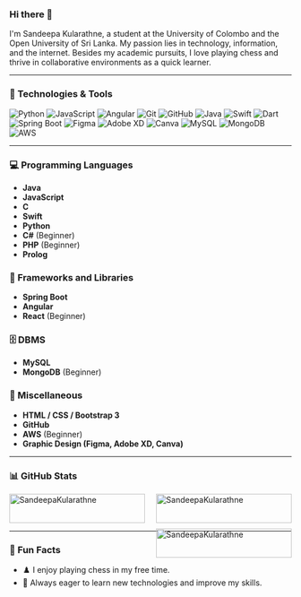 ### Hi there 👋

I'm Sandeepa Kularathne, a student at the University of Colombo and the Open University of Sri Lanka. My passion lies in technology, information, and the internet. Besides my academic pursuits, I love playing chess and thrive in collaborative environments as a quick learner.

---

### 🔧 Technologies & Tools

![Python](https://img.shields.io/badge/-Python-333333?style=flat&logo=python)
![JavaScript](https://img.shields.io/badge/-JavaScript-333333?style=flat&logo=javascript)
![Angular](https://img.shields.io/badge/-Angular-333333?style=flat&logo=angular)
![Git](https://img.shields.io/badge/-Git-333333?style=flat&logo=git)
![GitHub](https://img.shields.io/badge/-GitHub-333333?style=flat&logo=github)
![Java](https://img.shields.io/badge/-Java-333333?style=flat&logo=java)
![Swift](https://img.shields.io/badge/-Swift-333333?style=flat&logo=swift)
![Dart](https://img.shields.io/badge/-Dart-333333?style=flat&logo=dart)
![Spring Boot](https://img.shields.io/badge/-Spring%20Boot-333333?style=flat&logo=spring)
![Figma](https://img.shields.io/badge/-Figma-333333?style=flat&logo=figma)
![Adobe XD](https://img.shields.io/badge/-Adobe%20XD-333333?style=flat&logo=adobexd)
![Canva](https://img.shields.io/badge/-Canva-333333?style=flat&logo=canva)
![MySQL](https://img.shields.io/badge/-MySQL-333333?style=flat&logo=mysql)
![MongoDB](https://img.shields.io/badge/-MongoDB-333333?style=flat&logo=mongodb)
![AWS](https://img.shields.io/badge/-AWS-333333?style=flat&logo=amazon-aws)

---

### 💻 Programming Languages
- **Java**
- **JavaScript**
- **C**
- **Swift**
- **Python**
- **C#** (Beginner)
- **PHP** (Beginner)
- **Prolog**

### 🧰 Frameworks and Libraries
- **Spring Boot**
- **Angular**
- **React** (Beginner)

### 🗄️ DBMS
- **MySQL**
- **MongoDB** (Beginner)

### 🎨 Miscellaneous
- **HTML / CSS / Bootstrap 3**
- **GitHub**
- **AWS** (Beginner)
- **Graphic Design (Figma, Adobe XD, Canva)**

---

### 📊 GitHub Stats

<div style="display: flex; justify-content: space-between;">
  <div style="width: 48%;">
    <img src="https://github-readme-stats.vercel.app/api/top-langs?username=SandeepaKularathne&show_icons=true&locale=en&layout=compact" alt="SandeepaKularathne" style="width: 100%;" />
  </div>
  <div style="width: 48%;">
    <img src="https://github-readme-stats.vercel.app/api?username=SandeepaKularathne&show_icons=true&locale=en" alt="SandeepaKularathne" style="width: 100%;" />
    <img src="https://github-readme-streak-stats.herokuapp.com/?user=SandeepaKularathne&" alt="SandeepaKularathne" style="width: 100%; margin-top: 10px;" />
  </div>
</div>

---

### 🧩 Fun Facts

- ♟️ I enjoy playing chess in my free time.
- 🚀 Always eager to learn new technologies and improve my skills.
